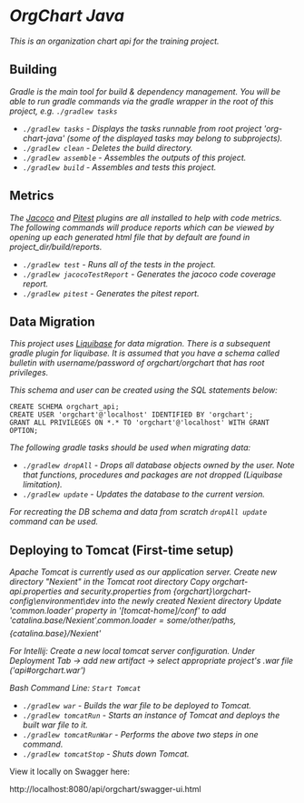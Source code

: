 # _OrgChart Java_

_This is an organization chart api for the training project._

## Building

_Gradle is the main tool for build & dependency management.
You will be able to run gradle commands via the gradle wrapper in the root of this project, e.g. `./gradlew tasks`_

- _`./gradlew tasks` - Displays the tasks runnable from root project 'org-chart-java' (some of the displayed tasks may belong to subprojects)._
- _`./gradlew clean` - Deletes the build directory._
- _`./gradlew assemble` - Assembles the outputs of this project._
- _`./gradlew build` - Assembles and tests this project._

## Metrics

_The [Jacoco](https://docs.gradle.org/current/userguide/jacoco_plugin.html) and 
[Pitest](https://plugins.gradle.org/plugin/info.solidsoft.pitest) plugins are all installed to help with code metrics. The following commands will produce reports which can be viewed by opening up each generated 
html file that by default are found in project\_dir/build/reports._

- _`./gradlew test` - Runs all of the tests in the project._
- _`./gradlew jacocoTestReport` - Generates the jacoco code coverage report._
- _`./gradlew pitest` - Generates the pitest report._

## Data Migration

_This project uses [Liquibase](http://www.liquibase.org/) for data migration. There is a subsequent gradle plugin for liquibase._
_It is assumed that you have a schema called bulletin with username/password of orgchart/orgchart that has root privileges._

_This schema and user can be created using the SQL statements below:_

```
CREATE SCHEMA orgchart_api;
CREATE USER 'orgchart'@'localhost' IDENTIFIED BY 'orgchart';
GRANT ALL PRIVILEGES ON *.* TO 'orgchart'@'localhost' WITH GRANT OPTION;
```

_The following gradle tasks should be used when migrating data:_

- _`./gradlew dropAll` - Drops all database objects owned by the user. Note that functions, procedures and packages are not dropped (Liquibase limitation)._
- _`./gradlew update` - Updates the database to the current version._

_For recreating the DB schema and data from scratch `dropAll update` command can be used._

## Deploying to Tomcat (First-time setup)

_Apache Tomcat is currently used as our application server._
_Create new directory "Nexient" in the Tomcat root directory_
_Copy orgchart-api.properties and security.properties from {orgchart}\orgchart-config\environment\dev into the newly created Nexient directory_
_Update 'common.loader' property in '[tomcat-home]/conf' to add '${catalina.base}/Nexient'_
_'common.loader=some/other/paths,${catalina.base}/Nexient'_

_For Intellij:_
_Create a new local tomcat server configuration._
_Under Deployment Tab -> add new artifact -> select appropriate project's .war file ('api#orgchart.war')_

_Bash Command Line:_
_`Start Tomcat`_

- _`./gradlew war` - Builds the war file to be deployed to Tomcat._
- _`./gradlew tomcatRun` - Starts an instance of Tomcat and deploys the built war file to it._
- _`./gradlew tomcatRunWar` - Performs the above two steps in one command._
- _`./gradlew tomcatStop` - Shuts down Tomcat._

View it locally on Swagger here:

http://localhost:8080/api/orgchart/swagger-ui.html